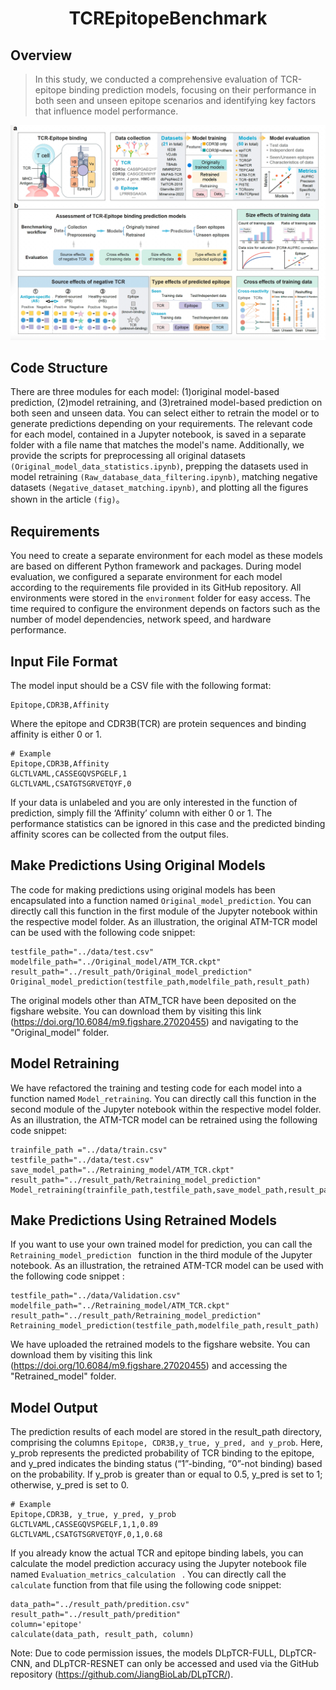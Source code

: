 <h1 align="center">
 TCREpitopeBenchmark
</h1>

## Overview
> In this study, we conducted a comprehensive evaluation of TCR-epitope binding prediction models, focusing on their performance in both seen and unseen epitope scenarios and identifying key factors that influence model performance.

<img width="1140" alt="截屏2024-08-08 下午2 18 18" src="/result_path/20250501-201723.jpg">
	
## Code Structure
There are three modules for each model: (1)original model-based prediction, (2)model retraining, and (3)retrained model-based prediction on both seen and unseen data. You can select either to retrain the model or to generate predictions depending on your requirements. The relevant code for each model, contained in a Jupyter notebook, is saved in a separate folder with a file name that matches the model's name. Additionally, we provide the scripts for preprocessing all original datasets ```(Original_model_data_statistics.ipynb)```, prepping the datasets used in model retraining ```(Raw_database_data_filtering.ipynb)```, matching negative datasets ```(Negative_dataset_matching.ipynb)```,  and plotting all the figures shown in the article ```(fig)```。



## Requirements
You need to create a separate environment for each model as these models are based on different Python framework and packages. During model evaluation, we configured a separate environment for each model according to the requirements file provided in its GitHub repository. All environments were stored in the ``` environment ``` folder for easy access. The time required to configure the environment depends on factors such as the number of model dependencies, network speed, and hardware performance.

## Input File Format

The model input should be a CSV file with the following format:
```
Epitope,CDR3B,Affinity
```

Where the epitope and CDR3B(TCR) are protein sequences and binding affinity is either 0 or 1.

```
# Example
Epitope,CDR3B,Affinity
GLCTLVAML,CASSEGQVSPGELF,1
GLCTLVAML,CSATGTSGRVETQYF,0
```

If your data is unlabeled and you are only interested in the function of prediction, simply fill the ‘Affinity’ column with either 0 or 1. The performance statistics can be ignored in this case and the predicted binding affinity scores can be collected from the output files.

## Make Predictions Using Original Models
The code for making predictions using original models has been encapsulated into a function named ```Original_model_prediction```.  You can directly call this function in the first module of the Jupyter notebook within the respective model folder. As an illustration, the original ATM-TCR model can be used with the following code snippet:

```
testfile_path="../data/test.csv"
modelfile_path="../Original_model/ATM_TCR.ckpt"
result_path="../result_path/Original_model_prediction"
Original_model_prediction(testfile_path,modelfile_path,result_path)
```

The original models other than ATM_TCR have been deposited on the figshare website. You can download them by visiting this link (https://doi.org/10.6084/m9.figshare.27020455) and navigating to the "Original_model" folder.

## Model Retraining 
We have refactored the training and testing code for each model into a function named ```Model_retraining```. You can directly call this function in the second module of the Jupyter notebook within the respective model folder. As an illustration, the ATM-TCR model can be retrained using the following code snippet:

```
trainfile_path ="../data/train.csv"
testfile_path="../data/test.csv"
save_model_path="../Retraining_model/ATM_TCR.ckpt"
result_path="../result_path/Retraining_model_prediction"
Model_retraining(trainfile_path,testfile_path,save_model_path,result_path) 
```

## Make Predictions Using Retrained Models

If you want to use your own trained model for prediction, you can call the ```Retraining_model_prediction ``` function in the third module of the Jupyter notebook. As an illustration, the retrained ATM-TCR model can be used with the following code snippet :
```
testfile_path="../data/Validation.csv"
modelfile_path="../Retraining_model/ATM_TCR.ckpt"
result_path="../result_path/Retraining_model_prediction"
Retraining_model_prediction(testfile_path,modelfile_path,result_path)
```

We have uploaded the retrained models to the figshare website. You can download them by visiting this link (https://doi.org/10.6084/m9.figshare.27020455) and accessing the "Retrained_model" folder.

## Model Output
The prediction results of each model are stored in the result_path directory, comprising the columns ``` Epitope, CDR3B,y_true, y_pred, and y_prob ```. Here, y_prob represents the predicted probability of TCR binding to the epitope, and y_pred indicates the binding status (“1”-binding, “0”-not binding) based on the probability. If y_prob is greater than or equal to 0.5, y_pred is set to 1; otherwise, y_pred is set to 0.

``` 
# Example
Epitope,CDR3B, y_true, y_pred, y_prob
GLCTLVAML,CASSEGQVSPGELF,1,1,0.89
GLCTLVAML,CSATGTSGRVETQYF,0,1,0.68
```

If you already know the actual TCR and epitope binding labels, you can calculate the model prediction accuracy using the Jupyter notebook file named ```Evaluation_metrics_calculation ``` . You can directly call the  ``` calculate ```  function from that file using the following code snippet:
``` 
data_path="../result_path/predition.csv"
result_path="../result_path/predition"
column='epitope'
calculate(data_path, result_path, column)
```

Note: Due to code permission issues, the models DLpTCR-FULL, DLpTCR-CNN, and DLpTCR-RESNET can only be accessed and used via the GitHub repository (https://github.com/JiangBioLab/DLpTCR/).
